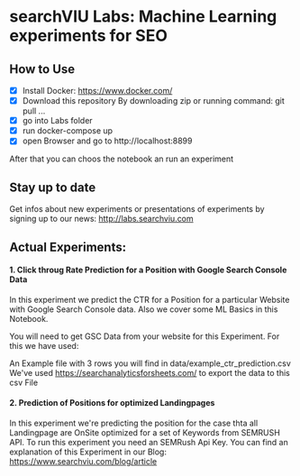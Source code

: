# searchVIU Labs: Machine Learning experiments for SEO

## How to Use
- [x] Install Docker: https://www.docker.com/
- [x] Download this repository
By downloading zip or running command:
git pull ...
- [x] go into Labs folder
- [x] run docker-compose up
- [x] open Browser and go to http://localhost:8899

After that you can choos the notebook an run an experiment

## Stay up to date
Get infos about new experiments or presentations of experiments by signing up to our news: http://labs.searchviu.com

## Actual Experiments:
#### 1. Click throug Rate Prediction for a Position with Google Search Console Data
In this experiment we predict the CTR for a Position for a particular Website with Google Search Console data.
Also we cover some ML Basics in this Notebook.

You will need to get GSC Data from your website for this Experiment. For this we have used:

An Example file with 3 rows you will find in data/example_ctr_prediction.csv
We've used https://searchanalyticsforsheets.com/ to export the data to this csv File

#### 2. Prediction of Positions for optimized Landingpages
In this experiment we're predicting the position for the case thta all Landingpage are OnSite optimized for a set of Keywords from SEMRUSH API.
To run this experiment you need an SEMRush Api Key.
You can find an explanation of this Experiment in our Blog: https://www.searchviu.com/blog/article
